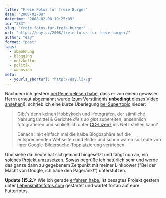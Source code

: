 ```yaml
---
title: "Freie Fotos für freie Bürger"
date: "2008-02-08"
datetime: "2008-02-08 19:25:09"
id: "383"
slug: "freie-fotos-fur-freie-burger"
url: "https://eay.cc/2008/freie-fotos-fur-freie-burger/"
author: "eay"
format: "post"
tags:
  - abmahnung
  - blogging
  - netzkultur
  - politik
  - wahnsinn
meta:
  - yourls_shorturl: "http://eay.li/7g"
---
```


Nachdem ich gestern [bei René gelesen habe](http://www.nerdcore.de/wp/2008/02/07/knieper-von-marions-kochbuch-ist-im-fernsehen-und-mahnt-mich-ab-weil-ich-einen-screenshot-davon-veroffentliche/), dass er von einem gewissen Herrn erneut abgemahnt wurde (zum Verständnis **unbedingt** dieses [Video ansehen](http://www.daserste.de/mediathek_blank/play.asp?cid=16833)!), schrieb ich eine kurze Überlegung [bei Supertopic](http://www.supertopic.de/) nieder:

> Gibt's denn keinen Hobbykoch und -fotografen, der sämtliche Nahrungsmittel & Gerichte _die's so gibt_ zubereiten, ansehnlich fotografieren und schließlich unter [CC-Lizenz](http://creativecommons.org/) ins Netz stellen kann?
> 
> Danach linkt einfach mal die halbe Blogosphäre auf die entsprechenden Webseiten und Bilder und schon wären so Leute von ihrer Google-Bildersuche-Topplatzierung vertrieben.

Und siehe da: heute hat sich jemand hingesetzt und fängt nun an, ein solches [Projekt umzusetzen](http://www.dpetereit.de/2008/02/08/projektaufruf-lebensmittelfotoscom/). Sowas begrüße ich natürlich sehr und werde das ganze dann zu gegebenem Zeitpunkt mit meiner Linkpower ("Bei der Macht von Google, ich habe den Pagerank!") unterstützen.

**Update (15.2.):** Wie ich gerade [erfahren habe](http://www.dpetereit.de/2008/02/14/lebensmittelfotoscom-ist-online/), ist besagtes Projekt gestern unter [Lebensmittelfotos.com](http://www.lebensmittelfotos.com/) gestartet und wartet fortan auf eure Futterfotos.
